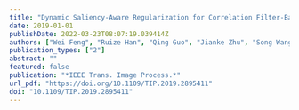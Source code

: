 ```yaml
---
title: "Dynamic Saliency-Aware Regularization for Correlation Filter-Based Object Tracking (IEEE Trans. Image Process., 2019)"
date: 2019-01-01
publishDate: 2022-03-23T08:07:19.039414Z
authors: ["Wei Feng", "Ruize Han", "Qing Guo", "Jianke Zhu", "Song Wang"]
publication_types: ["2"]
abstract: ""
featured: false
publication: "*IEEE Trans. Image Process.*"
url_pdf: "https://doi.org/10.1109/TIP.2019.2895411"
doi: "10.1109/TIP.2019.2895411"
---
```


